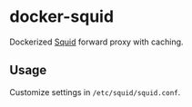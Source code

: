 # docker-squid

Dockerized [Squid](http://www.squid-cache.org/) forward proxy with caching.

## Usage

Customize settings in `/etc/squid/squid.conf`.
